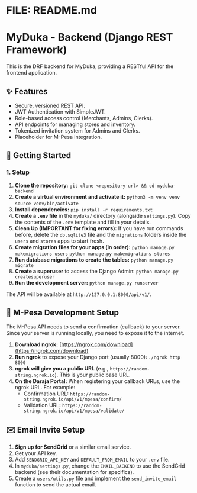 # FILE: README.md 

# MyDuka - Backend (Django REST Framework)

This is the DRF backend for MyDuka, providing a RESTful API for the frontend application.

## ✨ Features

* Secure, versioned REST API.
* JWT Authentication with SimpleJWT.
* Role-based access control (Merchants, Admins, Clerks).
* API endpoints for managing stores and inventory.
* Tokenized invitation system for Admins and Clerks.
* Placeholder for M-Pesa integration.

## 🚀 Getting Started

### 1. Setup

1.  **Clone the repository:**
    `git clone <repository-url> && cd myduka-backend`
2.  **Create a virtual environment and activate it:**
    `python3 -m venv venv`
    `source venv/bin/activate`
3.  **Install dependencies:**
    `pip install -r requirements.txt`
4.  **Create a `.env` file** in the `myduka/` directory (alongside `settings.py`). Copy the contents of the `.env` template and fill in your details.
5.  **Clean Up (IMPORTANT for fixing errors):** If you have run commands before, delete the `db.sqlite3` file and the `migrations` folders inside the `users` and `stores` apps to start fresh.
6.  **Create migration files for your apps (in order):**
    `python manage.py makemigrations users`
    `python manage.py makemigrations stores`
7.  **Run database migrations to create the tables:**
    `python manage.py migrate`
8.  **Create a superuser** to access the Django Admin:
    `python manage.py createsuperuser`
9.  **Run the development server:**
    `python manage.py runserver`

The API will be available at `http://127.0.0.1:8000/api/v1/`.

## 🔧 M-Pesa Development Setup

The M-Pesa API needs to send a confirmation (callback) to your server. Since your server is running locally, you need to expose it to the internet.

1.  **Download ngrok:** [https://ngrok.com/download](https://ngrok.com/download)
2.  **Run ngrok** to expose your Django port (usually 8000):
    `./ngrok http 8000`
3.  **ngrok will give you a public URL** (e.g., `https://random-string.ngrok.io`). This is your public base URL.
4.  **On the Daraja Portal:** When registering your callback URLs, use the ngrok URL. For example:
    * Confirmation URL: `https://random-string.ngrok.io/api/v1/mpesa/confirm/`
    * Validation URL: `https://random-string.ngrok.io/api/v1/mpesa/validate/`

## ✉️ Email Invite Setup

1.  **Sign up for SendGrid** or a similar email service.
2.  Get your API key.
3.  Add `SENDGRID_API_KEY` and `DEFAULT_FROM_EMAIL` to your `.env` file.
4.  In `myduka/settings.py`, change the `EMAIL_BACKEND` to use the SendGrid backend (see their documentation for specifics).
5.  Create a `users/utils.py` file and implement the `send_invite_email` function to send the actual email.

